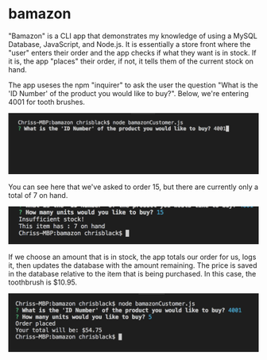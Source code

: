 # bamazon

"Bamazon" is a CLI app that demonstrates my knowledge of using a MySQL Database, JavaScript, and Node.js.  It is essentially a store front where the "user" enters their order and the app checks if what they want is in stock.  If it is, the app "places" their order, if not, it tells them of the current stock on hand.  

The app useses the npm "inquirer" to ask the user the question "What is the 'ID Number' of the product you would like to buy?". Below, we're entering 4001 for tooth brushes. 

![picture](images/question.png)

You can see here that we've asked to order 15, but there are currently only a total of 7 on hand. 

![picture](images/notEnough.png)

If we choose an amount that is in stock, the app totals our order for us, logs it, then updates the database with the amount remaining. The price is saved in the database relative to the item that is being purchased.  In this case, the toothbrush is $10.95.

![picture](images/orderPlaced.png)


